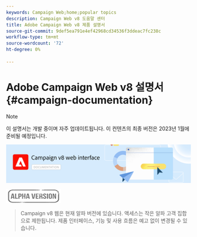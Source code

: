 ```yaml
---
keywords: Campaign Web;home;popular topics
description: Campaign Web v8 도움말 센터
title: Adobe Campaign Web v8 제품 설명서
source-git-commit: 9def5ea791e4ef42968cd34536f3ddeac7fc238c
workflow-type: tm+mt
source-wordcount: '72'
ht-degree: 0%

---
```


# Adobe Campaign Web v8 설명서 {#campaign-documentation}

>[!NOTE]
>
>이 설명서는 개발 중이며 자주 업데이트됩니다. 이 컨텐츠의 최종 버전은 2023년 1월에 준비될 예정입니다.

![](assets/do-not-localize/banner-documentationv8.png)

![](assets/do-not-localize/badge.png)

>Campaign v8 웹은 현재 알파 버전에 있습니다. 액세스는 작은 알파 고객 집합으로 제한됩니다. 제품 인터페이스, 기능 및 사용 흐름은 예고 없이 변경될 수 있습니다.
